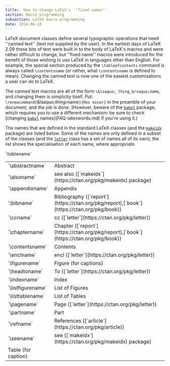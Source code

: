 ```yaml
---
title:  How to change LaTeX's ''fixed names''
section: Macro programming
subsection: LaTeX macro programming
date: 2014-06-10
---
```


LaTeX document classes define several typographic operations that
need ''canned text'' (text not supplied by the user).  In the earliest
days of LaTeX 2.09 these bits of text were built in to the body of
LaTeX's macros and were rather difficult to change, but ''fixed
name'' macros were introduced for the benefit of those wishing to use
LaTeX in languages other than English.
For example, the special section produced by the `\tableofcontents`
command is always called `\contentsname` (or rather, what
`\contentsname` is defined to mean).
Changing the canned text is now one of the easiest customisations a
user can do to LaTeX.

The canned text macros are all of the form
`\&lsaquo;_thing_&rsaquo;name`, and changing them is simplicity
itself.  Put:
`\renewcommand{`\&lsaquo;_thing_&rsaquo;name`}{Res minor}`
in the preamble of your document, and the job is done.
(However, beware of the [`babel`](https://ctan.org/pkg/babel) package, which requires you to
use a different mechanism: be sure to check
[changing [`babel`](https://ctan.org/pkg/babel) names](FAQ-latexwords.md) if
you're using it.)

The names that are defined in the standard LaTeX classes (and the
[`makeidx`](https://ctan.org/pkg/makeidx) package) are listed
below.  Some of the names are only defined in a subset of the classes
(and the [`letter`](https://ctan.org/pkg/letter) class has a set of names all of its own);
the list shows the specialisation of each name, where appropriate.

<table><tbody>
<tr><td>`\abstractname` </td><td> Abstract</td></tr>
<tr><td>`\alsoname` </td><td> see also ([`makeidx`](https://ctan.org/pkg/makeidx) package)</td></tr>
<tr><td>`\appendixname` </td><td> Appendix</td></tr>
<tr><td>`\bibname` </td><td> Bibliography ([`report`](https://ctan.org/pkg/report),[`book`](https://ctan.org/pkg/book))</td></tr>
<tr><td>`\ccname` </td><td> cc ([`letter`](https://ctan.org/pkg/letter))</td></tr>
<tr><td>`\chaptername` </td><td> Chapter ([`report`](https://ctan.org/pkg/report),[`book`](https://ctan.org/pkg/book))</td></tr>
<tr><td>`\contentsname` </td><td> Contents</td></tr>
<tr><td>`\enclname` </td><td> encl ([`letter`](https://ctan.org/pkg/letter))</td></tr>
<tr><td>`\figurename` </td><td> Figure (for captions)</td></tr>
<tr><td>`\headtoname` </td><td> To ([`letter`](https://ctan.org/pkg/letter))</td></tr>
<tr><td>`\indexname` </td><td> Index</td></tr>
<tr><td>`\listfigurename` </td><td> List of Figures</td></tr>
<tr><td>`\listtablename` </td><td> List of Tables</td></tr>
<tr><td>`\pagename` </td><td> Page ([`letter`](https://ctan.org/pkg/letter))</td></tr>
<tr><td>`\partname` </td><td> Part</td></tr>
<tr><td>`\refname` </td><td> References ([`article`](https://ctan.org/pkg/article))</td></tr>
<tr><td>`\seename` </td><td> see ([`makeidx`](https://ctan.org/pkg/makeidx) package)</td></tr>
`\tablename` </td><td> Table (for caption)
</tbody></table>

